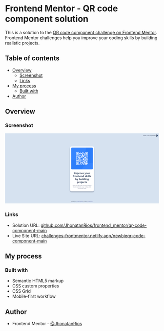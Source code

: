 # Frontend Mentor - QR code component solution
This is a solution to the [QR code component challenge on Frontend Mentor](https://www.frontendmentor.io/challenges/qr-code-component-iux_sIO_H). Frontend Mentor challenges help you improve your coding skills by building realistic projects. 



## Table of contents
- [Overview](#overview)
  - [Screenshot](#screenshot)
  - [Links](#links)
- [My process](#my-process)
  - [Built with](#built-with)
- [Author](#author)



## Overview
### Screenshot
![](https://github.com/JhonatanRios/frontend_mentor/blob/main/newbie/qr-code-component-main/images/screencapture-solution.png)

### Links
- Solution URL: [github.com/JhonatanRios/frontend_mentor/qr-code-component-main](https://github.com/JhonatanRios/frontend_mentor/tree/main/newbie/qr-code-component-main)
- Live Site URL: [challenges-frontmentor.netlify.app/newbieqr-code-component-main](https://challenges-frontmentor.netlify.app/newbie/qr-code-component-main/)



## My process
### Built with
- Semantic HTML5 markup
- CSS custom properties
- CSS Grid
- Mobile-first workflow



## Author
- Frontend Mentor - [@JhonatanRios](https://www.frontendmentor.io/profile/JhonatanRios)